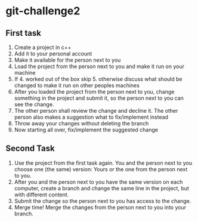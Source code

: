 # git-challenge2

## First task

1. Create a project in c++
2. Add it to your personal account
3. Make it available for the person next to you
4. Load the project from the person next to you and make it run on your machine
5. If 4. worked out of the box skip 5. otherwise discuss what should be changed to make it run on other peoples machines
6. After you loaded the project from the person next to you, change something in the project and submit it, so the person next to you can see the change.
7. The other person shall review the change and decline it. The other person also makes a suggestion what to fix/implement instead
8. Throw away your changes without deleting the branch
9. Now starting all over, fix/implement the suggested change

## Second Task

1. Use the project from the first task again. You and the person next to you choose one (the same) version: Yours or the one from the person next to you. 
2. After you and the person next to you have the same version on each computer, create a branch and change the same line in the project, but with different content.
3. Submit the change so the person next to you has access to the change.
4. Merge time! Merge the changes from the person next to you into your branch.
